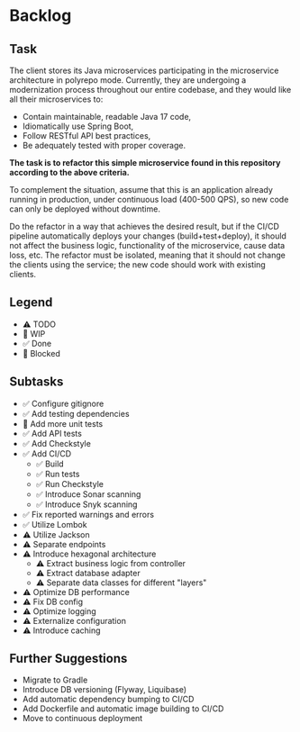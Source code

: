 # Backlog

## Task

The client stores its Java microservices participating in the microservice architecture in polyrepo mode.
Currently, they are undergoing a modernization process throughout our entire codebase, and they would like all their microservices to:

- Contain maintainable, readable Java 17 code,
- Idiomatically use Spring Boot,
- Follow RESTful API best practices,
- Be adequately tested with proper coverage.

**The task is to refactor this simple microservice found in this repository according to the above criteria.**

To complement the situation, assume that this is an application already running in production,
under continuous load (400-500 QPS), so new code can only be deployed without downtime.

Do the refactor in a way that achieves the desired result, but if the CI/CD pipeline automatically
deploys your changes (build+test+deploy), it should not affect the business logic, functionality of the microservice,
cause data loss, etc. The refactor must be isolated, meaning that it should not change the clients using the service;
the new code should work with existing clients.

## Legend

- ⚠ TODO
- 🚧 WIP
- ✅ Done
- 🛑 Blocked

## Subtasks

- ✅ Configure gitignore
- ✅ Add testing dependencies
- 🛑 Add more unit tests
- ✅ Add API tests
- ✅ Add Checkstyle
- ✅ Add CI/CD
    - ✅ Build
    - ✅ Run tests
    - ✅ Run Checkstyle
    - ✅ Introduce Sonar scanning
    - ✅ Introduce Snyk scanning
- ✅ Fix reported warnings and errors
- ✅ Utilize Lombok
- ⚠ Utilize Jackson
- ⚠ Separate endpoints
- ⚠ Introduce hexagonal architecture
    - ⚠ Extract business logic from controller
    - ⚠ Extract database adapter
    - ⚠ Separate data classes for different "layers"
- ⚠ Optimize DB performance
- ⚠ Fix DB config
- ⚠ Optimize logging
- ⚠ Externalize configuration
- ⚠ Introduce caching

## Further Suggestions

- Migrate to Gradle
- Introduce DB versioning (Flyway, Liquibase)
- Add automatic dependency bumping to CI/CD
- Add Dockerfile and automatic image building to CI/CD
- Move to continuous deployment
